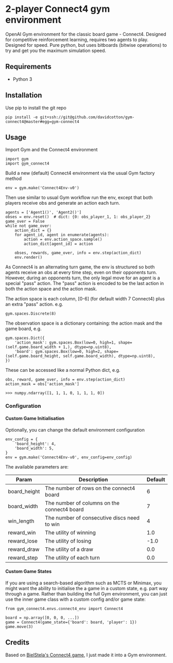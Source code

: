 # 2-player Connect4 gym environment
OpenAI Gym environment for the classic board game - Connect4. 
Designed for competitive reinforcement learning, requires two agents to play. 
Designed for speed. Pure python, but uses bitboards (bitwise operations) to try and get you the maximum simulation speed. 

## Requirements
- Python 3

## Installation
Use pip to install the git repo

    pip install -e git+ssh://git@github.com/davidcotton/gym-connect4@master#egg=gym-connect4

## Usage
Import Gym and the Connect4 environment

    import gym
    import gym_connect4

Build a new (default) Connect4 environment via the usual Gym factory method

    env = gym.make('Connect4Env-v0')

Then use similar to usual Gym workflow run the env, except that both players receive obs and generate an action each turn.

    agents = ['Agent1()', 'Agent2()']
    obses = env.reset()  # dict: {0: obs_player_1, 1: obs_player_2}
    game_over = False
    while not game_over:
        action_dict = {}
        for agent_id, agent in enumerate(agents):
            action = env.action_space.sample()
            action_dict[agent_id] = action
        
        obses, rewards, game_over, info = env.step(action_dict)
        env.render()

As Connect4 is an alternating turn game, the env is structured so both agents receive an obs at every time step, 
even on their opponents turn. However, during an opponents turn, the only legal move for an agent is a special "pass" action. 
The "pass" action is encoded to be the last action in both the action space and the action mask. 

The action space is each column, [0-6] (for default width 7 Connect4) plus an extra "pass" action. e.g.

    gym.spaces.Discrete(8)

The observation space is a dictionary containing: the action mask and the game board, e.g.

    gym.spaces.Dict({
        'action_mask': gym.spaces.Box(low=0, high=1, shape=(self.game.board_width + 1,), dtype=np.uint8),
        'board': gym.spaces.Box(low=0, high=2, shape=(self.game.board_height, self.game.board_width), dtype=np.uint8),
    })

These can be accessed like a normal Python dict, e.g.

    obs, reward, game_over, info = env.step(action_dict)
    action_mask = obs['action_mask']
    
    >>> numpy.ndarray([1, 1, 1, 0, 1, 1, 1, 0])


### Configuration
#### Custom Game Initialisation
Optionally, you can change the default environment configuration 

    env_config = {
        'board_height': 4,
        'board_width': 5,
    }
    env = gym.make('Connect4Env-v0', env_config=env_config)

The available parameters are:

| Param | Description | Default |
|-------|-------------|---------|
| board_height | The number of rows on the connect4 board | 6 |
| board_width | The number of columns on the connect4 board |  7 |
| win_length | The number of consecutive discs need to win | 4 |
| reward_win | The utility of winning | 1.0 |
| reward_lose | The utility of losing | -1.0 |
| reward_draw | The utility of a draw | 0.0 |
| reward_step | The utility of each turn | 0.0 |


#### Custom Game States
If you are using a search-based algorithm such as MCTS or Minimax, you might want the ability to initialise the a game in a custom state, e.g. part way through a game.
Rather than building the full Gym environment, you can just use the inner game class with a custom config and/or game state:

    from gym_connect4.envs.connect4_env import Connect4
    
    board = np.array([0, 0, 0, ...])
    game = Connect4(game_state={'board': board, 'player': 1})
    game.move(3)


## Credits
Based on [BielStela's Connect4 game](https://github.com/BielStela/connect-four), I just made it into a Gym environment.
